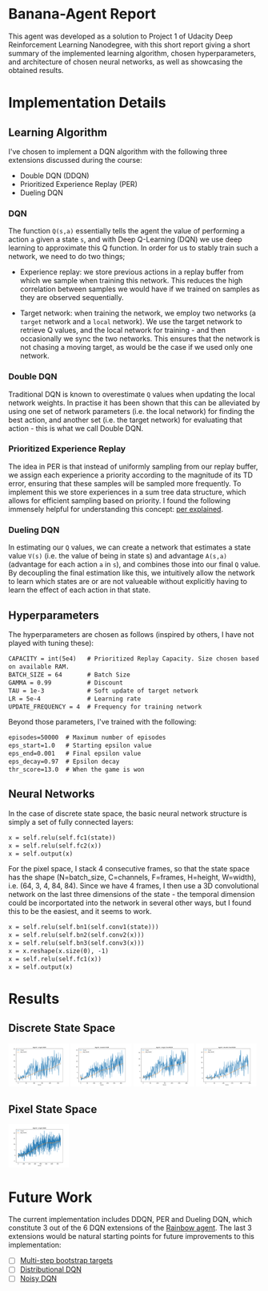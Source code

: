 # Banana-Agent Report
This agent was developed as a solution to Project 1 of Udacity Deep Reinforcement Learning Nanodegree, with this short report giving a short summary of the implemented learning algorithm, chosen hyperparameters, and architecture of chosen neural networks, as well as showcasing the obtained results.

# Implementation Details
## Learning Algorithm
I've chosen to implement a DQN algorithm with the following three extensions discussed during the course:
* Double DQN (DDQN)
* Prioritized Experience Replay (PER)
* Dueling DQN

### DQN
The function `Q(s,a)` essentially tells the agent the value of performing a action `a` given a state `s`, and with Deep Q-Learning (DQN) we use deep learning to approximate this Q function. In order for us to stably train such a network, we need to do two things;

* Experience replay: we store previous actions in a replay buffer from which we sample when training this network. This reduces the high correlation between samples we would have if we trained on samples as they are observed sequentially.

* Target network: when training the network, we employ two networks (a `target` network and a `local` network). We use the target network to retrieve Q values, and the local network for training - and then occasionally we sync the two networks. This ensures that the network is not chasing a moving target, as would be the case if we used only one network.

### Double DQN
Traditional DQN is known to overestimate `Q` values when updating the local network weights. In practise it has been shown that this can be alleviated by using one set of network parameters (i.e. the local network) for finding the best action, and another set (i.e. the target network) for evaluating that action - this is what we call Double DQN.

### Prioritized Experience Replay
The idea in PER is that instead of uniformly sampling from our replay buffer, we assign each experience a priority according to the magnitude of its TD error, ensuring that these samples will be sampled more frequently. To implement this we store experiences in a sum tree data structure, which allows for efficient sampling based on priority. I found the following immensely helpful for understanding this concept: [per explained](https://jaromiru.com/2016/11/07/lets-make-a-dqn-double-learning-and-prioritized-experience-replay/).

### Dueling DQN
In estimating our `Q` values, we can create a network that estimates a state value `V(s)` (i.e. the value of being in state s) and advantage `A(s,a)` (advantage for each action `a` in `s`), and combines those into our final `Q` value. By decoupling the final estimation like this, we intuitively allow the network to learn which states are or are not valueable without explicitly having to learn the effect of each action in that state.

## Hyperparameters
The hyperparameters are chosen as follows (inspired by others, I have not played with tuning these):

```
CAPACITY = int(5e4)   # Prioritized Replay Capacity. Size chosen based on available RAM.
BATCH_SIZE = 64       # Batch Size
GAMMA = 0.99          # Discount
TAU = 1e-3            # Soft update of target network
LR = 5e-4             # Learning rate
UPDATE_FREQUENCY = 4  # Frequency for training network
```

Beyond those parameters, I've trained with the following:
```
episodes=50000  # Maximum number of episodes
eps_start=1.0   # Starting epsilon value
eps_end=0.001   # Final epsilon value
eps_decay=0.97  # Epsilon decay
thr_score=13.0  # When the game is won
```

## Neural Networks
In the case of discrete state space, the basic neural network structure is simply a set of fully connected layers:
```
x = self.relu(self.fc1(state))
x = self.relu(self.fc2(x))
x = self.output(x)
```

For the pixel space, I stack 4 consecutive frames, so that the state space has the shape (N=batch_size, C=channels, F=frames, H=height, W=width), i.e. (64, 3, 4, 84, 84). Since we have 4 frames, I then use a 3D convolutional network on the last three dimensions of the state - the temporal dimension could be incorportated into the network in several other ways, but I found this to be the easiest, and it seems to work.

```
x = self.relu(self.bn1(self.conv1(state)))
x = self.relu(self.bn2(self.conv2(x)))
x = self.relu(self.bn3(self.conv3(x)))
x = x.reshape(x.size(0), -1)
x = self.relu(self.fc1(x))
x = self.output(x)
```

# Results
## Discrete State Space
<p float="left">
  <img src="logs/scores_env_unity_DiscreteBanana_DQN_single.png" width="24%" />
  <img src="logs/scores_env_unity_DiscreteBanana_DQN_double.png" width="24%" /> 
  <img src="logs/scores_env_unity_DiscreteBanana_DuelDQN_single.png" width="24%" />
  <img src="logs/scores_env_unity_DiscreteBanana_DuelDQN_double.png" width="24%">
</p>

## Pixel State Space
<p float="left">
  <img src="logs/scores_env_unity_VisualBanana_DQN_single.png" width="24%" />
</p>

# Future Work
The current implementation includes DDQN, PER and Dueling DQN, which constitute 3 out of the 6 DQN extensions of the [Rainbow agent](https://arxiv.org/abs/1710.02298). The last 3 extensions would be natural starting points for future improvements to this implementation:
- [ ] [Multi-step bootstrap targets](https://arxiv.org/abs/1602.01783)
- [ ] [Distributional DQN](https://arxiv.org/abs/1707.06887)
- [ ] [Noisy DQN](https://arxiv.org/abs/1706.10295)